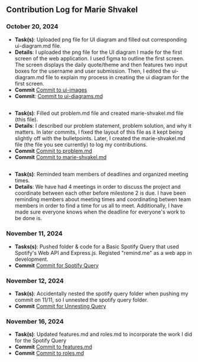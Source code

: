 ## Contribution Log for Marie Shvakel

### October 20, 2024 
- **Task(s)**: Uploaded png file for UI diagram and filled out corresponding ui-diagram.md file.
- **Details**: I uploaded the png file for the UI diagram I made for the first screen of the web application. I used figma to outline the first screen. The screen displays the daily quote/theme and then features two input boxes for the username and user submission. Then, I edited the ui-diagram.md file to explain my process in creating the ui diagram for the first screen.
- **Commit** [Commit to ui-images](https://github.com/lucyzhang04/326Project/commit/cd1fa7dd306e9339fb7c096972e5dec123029305)
- **Commit**: [Commit to ui-diagrams.md](https://github.com/lucyzhang04/326Project/commit/0a29e68af9bc31b76a237f0f180c646e49843342)
##
- **Task(s)**: Filled out problem.md file and created marie-shvakel.md file (this file).
- **Details**: I described our problem statement, problem solution, and why it matters. In later commits, I fixed the layout of this file as it kept being slightly off with the bulletpoints. Later, I created the marie-shvakel.md file (the file you see currently) to log my contributions.
- **Commit** [Commit to problem.md](https://github.com/lucyzhang04/326Project/commit/f818ee9323554a6c8841683ab142f76b891f4c58)
- **Commit** [Commit to marie-shvakel.md](https://github.com/lucyzhang04/326Project/commit/f20730d2a08f9eee28a94c06d2f1d444c9767b54)
##
- **Task(s)**: Reminded team members of deadlines and organized meeting times. 
- **Details**: We have had 4 meetings in order to discuss the project and coordinate between each other before milestone 2 is due. I have been reminding members about meeting times and coordinating betwen team members in order to find a time for us all to meet. Additionally, I have made sure everyone knows when the deadline for everyone's work to be done is.

### November 11, 2024
- **Tasks(s)**: Pushed folder & code for a Basic Spotify Query that used Spotify's Web API and Express.js. Registed "remind.me" as a web app in development.
- **Commit** [Commit for Spotify Query](https://github.com/lucyzhang04/326Project/commit/f07ee3e7f8e5250653c85591f4df7761929cd794)
### November 12, 2024
- **Task(s)**: Accidentally nested the spotify query folder when pushing my commit on 11/11, so I unnested the spotify query folder.
- **Commit** [Commit for Unnesting Query](https://github.com/lucyzhang04/326Project/commit/4613f8ee2e3acb4bfc1f7868e97f90f7715a81bb)
### November 16, 2024
- **Task(s)**: Updated features.md and roles.md to incorporate the work I did for the Spotify Query
- **Commit** [Commit to features.md](https://github.com/lucyzhang04/326Project/commit/2ac5a9a9016f1bf49c3d169333ae94c4787e178b)
- **Commit** [Commit to roles.md](https://github.com/lucyzhang04/326Project/commit/966fc374946b08eb07eb00986775b059ef73a997)

 


